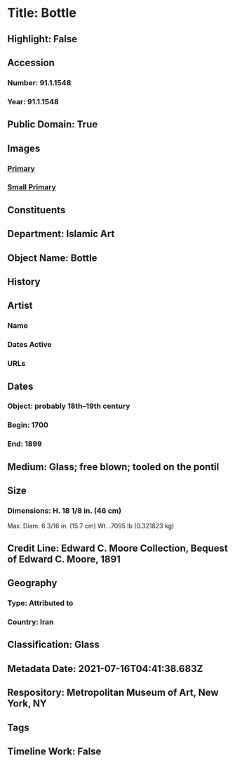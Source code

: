 # Title: Bottle
## Highlight: False
## Accession
### Number: 91.1.1548
### Year: 91.1.1548
## Public Domain: True
## Images
### [Primary](https://images.metmuseum.org/CRDImages/is/original/sf91-1-1548a.jpg)
### [Small Primary](https://images.metmuseum.org/CRDImages/is/web-large/sf91-1-1548a.jpg)
## Constituents
## Department: Islamic Art
## Object Name: Bottle
## History
## Artist
### Name
### Dates Active
### URLs
## Dates
### Object: probably 18th–19th century
### Begin: 1700
### End: 1899
## Medium: Glass; free blown; tooled on the pontil
## Size
### Dimensions: H. 18 1/8 in. (46 cm)
Max. Diam. 6 3/16 in. (15.7 cm)
Wt. .7095 lb (0.321823 kg)
## Credit Line: Edward C. Moore Collection, Bequest of Edward C. Moore, 1891
## Geography
### Type: Attributed to
### Country: Iran
## Classification: Glass
## Metadata Date: 2021-07-16T04:41:38.683Z
## Respository: Metropolitan Museum of Art, New York, NY
## Tags
## Timeline Work: False